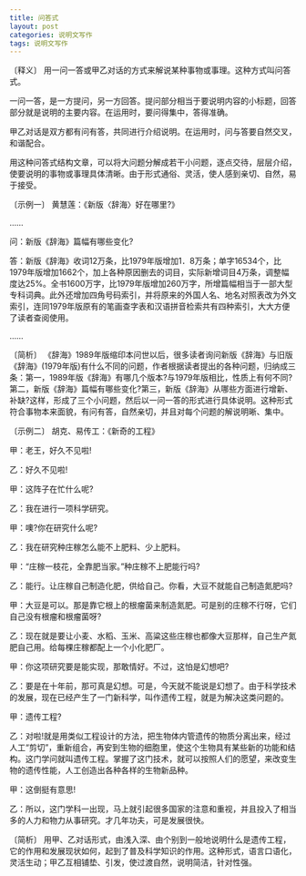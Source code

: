 ```yaml
---
title: 问答式
layout: post
categories: 说明文写作
tags: 说明文写作
---
```


〔释义〕 用一问一答或甲乙对话的方式来解说某种事物或事理。这种方式叫问答式。

一问一答，是一方提问，另一方回答。提问部分相当于要说明内容的小标题，回答部分就是说明的主要内容。在运用时，要问得集中，答得准确。

甲乙对话是双方都有问有答，共同进行介绍说明。在运用时，问与答要自然交叉，和谐配合。

用这种问答式结构文章，可以将大问题分解成若干小问题，逐点交待，层层介绍，使要说明的事物或事理具体清晰。由于形式通俗、灵活，使人感到亲切、自然，易于接受。

〔示例一〕 黄慧莲：《新版〈辞海〉好在哪里?》

……

问：新版《辞海》篇幅有哪些变化?

答：新版《辞海》收词12万条，比1979年版增加1．8万条；单字16534个，比1979年版增加1662个，加上各种原因删去的词目，实际新增词目4万条，调整幅度达25%。全书1600万字，比1979年版增加260万字，所增篇幅相当于一部大型专科词典。此外还增加四角号码索引，并将原来的外国人名、地名对照表改为外文索引，连同1979年版原有的笔画查字表和汉语拼音检索共有四种索引，大大方便了读者查阅使用。

……

〔简析〕 《辞海》1989年版缩印本问世以后，很多读者询问新版《辞海》与旧版《辞海》(1979年版)有什么不同的问题，作者根据读者提出的各种问题，归纳成三条：第一，1989年版《辞海》有哪几个版本?与1979年版相比，性质上有何不同?第二，新版《辞海》篇幅有哪些变化?第三，新版《辞海》从哪些方面进行增新、补缺?这样，形成了三个小问题，然后以一问一答的形式进行具体说明。这种形式符合事物本来面貌，有问有答，自然亲切，并且对每个问题的解说明晰、集中。

〔示例二〕 胡克、易传工：《新奇的工程》

甲：老王，好久不见啦!

乙：好久不见啦!

甲：这阵子在忙什么呢?

乙：我在进行一项科学研究。

甲：噢?你在研究什么呢?

乙：我在研究种庄稼怎么能不上肥料、少上肥料。

甲：“庄稼一枝花，全靠肥当家。”种庄稼不上肥能行吗?

乙：能行。让庄稼自己制造化肥，供给自己。你看，大豆不就能自己制造氮肥吗?

甲：大豆是可以。那是靠它根上的根瘤菌来制造氮肥。可是别的庄稼不行呀，它们自己没有根瘤和根瘤菌呀?

乙：现在就是要让小麦、水稻、玉米、高粱这些庄稼也都像大豆那样，自己生产氮肥自己用。给每棵庄稼都配上一个小化肥厂。

甲：你这项研究要是能实现，那敢情好。不过，这怕是幻想吧?

乙：要是在十年前，那可真是幻想。可是，今天就不能说是幻想了。由于科学技术的发展，现在已经产生了一门新科学，叫作遗传工程，就是为解决这类问题的。

甲：遗传工程?

乙：对啦!就是用类似工程设计的方法，把生物体内管遗传的物质分离出来，经过人工“剪切”，重新组合，再安到生物的细胞里，使这个生物具有某些新的功能和结构。这门学问就叫遗传工程。掌握了这门技术，就可以按照人们的愿望，来改变生物的遗传性能，人工创造出各种各样的生物新品种。

甲：这倒挺有意思!

乙：所以，这门学科一出现，马上就引起很多国家的注意和重视，并且投入了相当多的人力和物力从事研究。才几年功夫，可是发展很快。

〔简析〕 用甲、乙对话形式，由浅入深、由个别到一般地说明什么是遗传工程，它的作用和发展现状如何，起到了普及科学知识的作用。这种形式，语言口语化，灵活生动；甲乙互相铺垫、引发，使过渡自然，说明简洁，针对性强。 